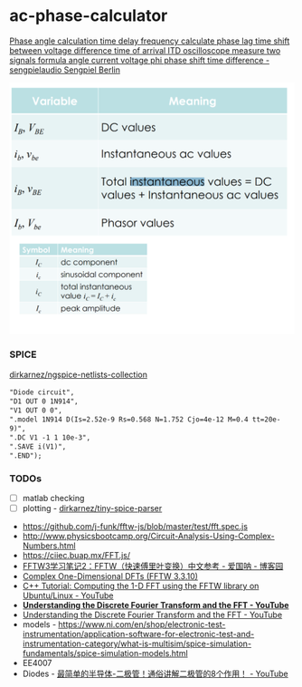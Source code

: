 # ac-phase-calculator
[Phase angle calculation time delay frequency calculate phase lag time shift between voltage difference time of arrival ITD oscilloscope measure two signals formula angle current voltage phi phase shift time difference - sengpielaudio Sengpiel Berlin](https://sengpielaudio.com/calculator-timedelayphase.htm)

![](./394358342-a2bef090-25ae-47ed-b524-299a000086f6.png)

### SPICE
[dirkarnez/ngspice-netlists-collection](https://github.com/dirkarnez/ngspice-netlists-collection)
```
"Diode circuit",
"D1 OUT 0 1N914",
"V1 OUT 0 0",
".model 1N914 D(Is=2.52e-9 Rs=0.568 N=1.752 Cjo=4e-12 M=0.4 tt=20e-9)",
".DC V1 -1 1 10e-3",
".SAVE i(V1)",
".END");
```
### TODOs
- [ ] matlab checking
- [ ] plotting
      - [dirkarnez/tiny-spice-parser](https://github.com/dirkarnez/tiny-spice-parser)

- https://github.com/j-funk/fftw-js/blob/master/test/fft.spec.js
- http://www.physicsbootcamp.org/Circuit-Analysis-Using-Complex-Numbers.html
- https://ciiec.buap.mx/FFT.js/
- [FFTW3学习笔记2：FFTW（快速傅里叶变换）中文参考 - 爱国呐 - 博客园](https://www.cnblogs.com/aiguona/p/9407425.html)
- [Complex One-Dimensional DFTs (FFTW 3.3.10)](https://www.fftw.org/doc/Complex-One_002dDimensional-DFTs.html)
- [C++ Tutorial: Computing the 1-D FFT using the FFTW library on Ubuntu/Linux - YouTube](https://www.youtube.com/watch?v=CMyG4hsKCJo)
- [**Understanding the Discrete Fourier Transform and the FFT - YouTube**](https://www.youtube.com/watch?v=QmgJmh2I3Fw)
- [Understanding the Discrete Fourier Transform and the FFT - YouTube](https://www.youtube.com/watch?v=QmgJmh2I3Fw)
- models
      - https://www.ni.com/en/shop/electronic-test-instrumentation/application-software-for-electronic-test-and-instrumentation-category/what-is-multisim/spice-simulation-fundamentals/spice-simulation-models.html
- EE4007
- Diodes
      - [最简单的半导体-二极管！通俗讲解二极管的8个作用！ - YouTube](https://www.youtube.com/watch?v=lsSHvi6ncyI)
